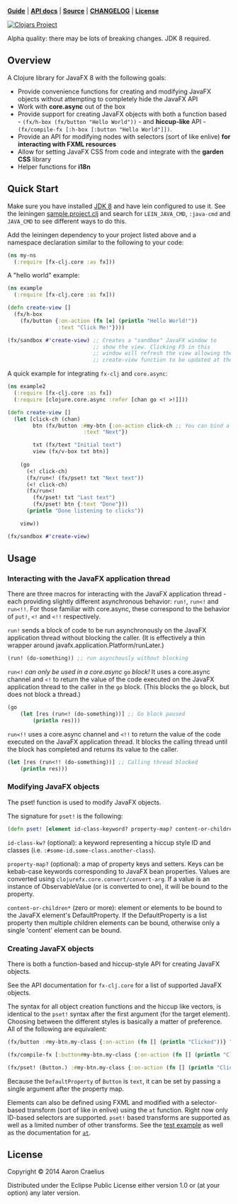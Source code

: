 **[Guide](http://documentup.com/aaronc/fx-clj)** | **[API docs](http://aaronc.github.io/fx-clj/)** | **[Source](http://github.com/aaronc/fx-clj)** | **[CHANGELOG](https://github.com/aaronc/fx-clj/releases)** | **[License](https://raw.githubusercontent.com/aaronc/fx-clj/master/LICENSE)**

[![Clojars Project](http://clojars.org/fx-clj/latest-version.svg)](http://clojars.org/fx-clj)

Alpha quality: there may be lots of breaking changes. JDK 8 required.

## Overview

A Clojure library for JavaFX 8 with the following goals:

- Provide convenience functions for creating and modifying JavaFX
  objects without attempting to completely hide the JavaFX API
- Work with **core.async** out of the box
- Provide support for creating JavaFX objects with both a function
  based - `(fx/h-box (fx/button "Hello World"))` - and **hiccup-like** API -
  `(fx/compile-fx [:h-box [:button "Hello World"]])`.
- Provide an API for modifying nodes with selectors (sort of like enlive) **for interacting with
  FXML resources**
- Allow for setting JavaFX CSS from code and integrate with the **garden CSS**
  library
- Helper functions for **i18n**

## Quick Start

Make sure you have installed [JDK 8](http://www.oracle.com/technetwork/java/javase/downloads/jdk8-downloads-2133151.html) and have lein configured to use it. See the leiningen [sample.project.clj](https://github.com/technomancy/leiningen/blob/master/sample.project.clj) and search for `LEIN_JAVA_CMD`, `:java-cmd` and `JAVA_CMD` to see different ways to do this.

Add the leiningen dependency to your project listed above and a namespace declaration similar to the following to your code:

```clojure
(ns my-ns
  (:require [fx-clj.core :as fx]))
```

A "hello world" example:
```clojure
(ns example
  (:require [fx-clj.core :as fx]))

(defn create-view []
  (fx/h-box
    (fx/button {:on-action (fn [e] (println "Hello World!"))
                :text "Click Me!"})))

(fx/sandbox #'create-view) ;; Creates a "sandbox" JavaFX window to
                           ;; show the view. Clicking F5 in this
                           ;; window will refresh the view allowing the
                           ;; create-view function to be updated at the REPL

```

A quick example for integrating `fx-clj` and `core.async`:
```clojure
(ns example2
  (:require [fx-clj.core :as fx])
  (:require [clojure.core.async :refer [chan go <! >!]]))

(defn create-view []
  (let [click-ch (chan)
        btn (fx/button :#my-btn {:on-action click-ch ;; You can bind a core.async channel directly to an event
                        :text "Next"})

        txt (fx/text "Initial text")
        view (fx/v-box txt btn)]
        
    (go
      (<! click-ch)
      (fx/run<! (fx/pset! txt "Next text"))
      (<! click-ch)
      (fx/run<!
        (fx/pset! txt "Last text")
        (fx/pset! btn {:text "Done"}))
      (println "Done listening to clicks"))

    view))

(fx/sandbox #'create-view)
```

## Usage

### Interacting with the JavaFX application thread

There are three macros for interacting with the JavaFX application
thread - each providing slightly different asynchronous behavior:
`run!`, `run<!` and `run<!!`. For those familiar with core.async, these
correspond to the behavior of `put!`, `<!` and `<!!`
respectively.

`run!` sends a block of code to be run asynchronously on the JavaFX
application thread without blocking the caller. (It is effectively a
thin wrapper around javafx.application.Platform/runLater.)

```clojure
(run! (do-something)) ;; run asynchously without blocking
```

`run<!` *can only be used in a core.async* `go` *block!* It uses a
core.async channel and `<!` to return the value of the code executed
on the JavaFX application thread to the caller in the `go` block. (This
blocks the `go` block, but does not block a thread.)

```clojure
(go
    (let [res (run<! (do-something))] ;; Go block paused
        (println res)))
```

`run<!!` uses a core.async channel and `<!!` to return the value of
the code executed on the JavaFX application thread. It blocks the
calling thread until the block has completed and returns its value
to the caller.

```clojure
(let [res (run<!! (do-something))] ;; Calling thread blocked
    (println res)))
```

### Modifying JavaFX objects

The pset! function is used to modify JavaFX objects.

The signature for `pset!` is the following:

```clojure
(defn pset! [element id-class-keyword? property-map? content-or-children*])
```

`id-class-kw?` (optional): a keyword representing a hiccup style ID and
classes (i.e. `:#some-id.some-class.another-class`).

`property-map?` (optional): a map of property keys and setters. Keys can be
kebab-case keywords corresponding to JavaFX bean properties. Values are
converted using `clojurefx.core.convert/convert-arg`. If a value is an
instance of ObservableValue (or is converted to one),
it will be bound to the property.

`content-or-children*` (zero or more): element or elements to be bound to the
JavaFX element's DefaultProperty. If the DefaultProperty is a list property
then multiple children elements can be bound, otherwise only a single
'content' element can be bound.

### Creating JavaFX objects

There is both a function-based and hiccup-style API for creating
JavaFX objects.

See the API documentation for `fx-clj.core` for a list of
supported JavaFX objects.

The syntax for all object creation functions and the hiccup like
vectors, is identical to the `pset!` syntax after the first argument (for the target element).
Choosing between the different styles is basically a matter of preference.
All of the following are equivalent:

```clojure
(fx/button :#my-btn.my-class {:on-action (fn [] (println "Clicked"))} "Click Me")

(fx/compile-fx [:button#my-btn.my-class {:on-action (fn [] (println "Clicked"))}] "Click Me")

(fx/pset! (Button.) :#my-btn.my-class {:on-action (fn [] (println "Clicked"))} "Click Me")

```

Because the `DefaultProperty` of `Button` is `text`, it can be set by passing a
single argument after the property map.

Elements can also be defined using FXML and modified with a selector-based transform (sort of like in enlive) using the `at` function. Right now only ID-based selectors are supported. `pset!` based transforms are supported as well as a limited number of other transforms. See the [test example](https://github.com/aaronc/fx-clj/blob/master/test/fx_clj/example_enlive.clj) as well as the documentation for [`at`](http://aaronc.github.io/fx-clj/fx-clj.core.html#var-at).


## License

Copyright © 2014 Aaron Craelius

Distributed under the Eclipse Public License either version 1.0 or (at
your option) any later version.
